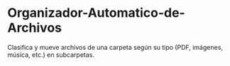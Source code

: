 # Organizador-Automatico-de-Archivos
Clasifica y mueve archivos de una carpeta según su tipo (PDF, imágenes, música, etc.) en subcarpetas.
